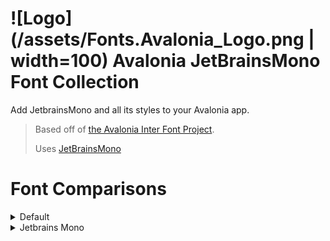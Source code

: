 # ![Logo](/assets/Fonts.Avalonia_Logo.png | width=100) Avalonia JetBrainsMono Font Collection

Add JetbrainsMono and all its styles to your Avalonia app.

> Based off
> of [the Avalonia Inter Font Project](https://github.com/AvaloniaUI/Avalonia/tree/master/src/Avalonia.Fonts.Inter).
>
> Uses [JetBrainsMono](https://github.com/JetBrains/JetBrainsMono)

# Font Comparisons

<details>
  <summary>Default</summary>
  ![Default Font](/assets/fonts/Default.png)
</details>

<details>
  <summary>Jetbrains Mono</summary>
  ![Jetbrains Mono](/assets/fonts/JetbrainsMono.png)
</details>
